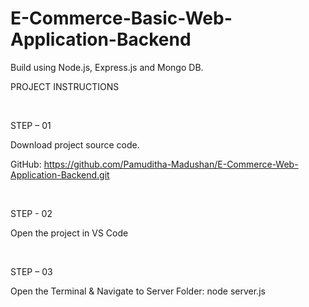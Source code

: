 # E-Commerce-Basic-Web-Application-Backend

Build using Node.js, Express.js and Mongo DB.

PROJECT INSTRUCTIONS

<br />

STEP – 01

Download project source code.

GitHub: https://github.com/Pamuditha-Madushan/E-Commerce-Web-Application-Backend.git

<br />

STEP - 02

Open the project in VS Code

<br />

STEP – 03

Open the Terminal & Navigate to Server Folder: node server.js
